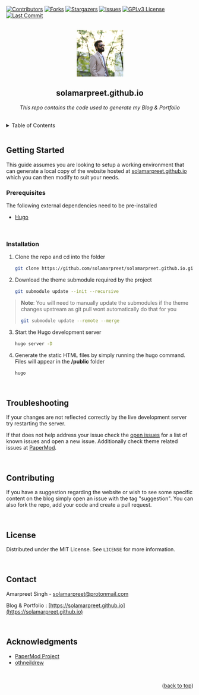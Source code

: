 <div id="top"></div>

<!-- PROJECT SHIELDS -->
<!--
*** I'm using markdown "reference style" links for readability.
*** Reference links are enclosed in brackets [ ] instead of parentheses ( ).
*** See the bottom of this document for the declaration of the reference variables
*** for contributors-url, forks-url, etc. This is an optional, concise syntax you may use.
*** https://www.markdownguide.org/basic-syntax/#reference-style-links
-->
[![Contributors][contributors-shield]][contributors-url]
[![Forks][forks-shield]][forks-url]
[![Stargazers][stars-shield]][stars-url]
[![Issues][issues-shield]][issues-url]
[![GPLv3 License][license-shield]][license-url]
[![Last Commit][last-commit-shield]][last-commit-url]



<!-- PROJECT LOGO -->
<br />
<div align="center">
<a href="https://solamarpreet.github.io">
    <img src="static/solpic.jpeg" alt="Logo" width="125" height="125">
  </a>
<h2 align="center">solamarpreet.github.io</h2>

  <p align="center">
    <i>This repo contains the code used to generate my Blog & Portfolio</i>
    <br />
  </p>
</div>
<br />


<!-- TABLE OF CONTENTS -->
<details>
  <summary>Table of Contents</summary>
  <ol>
    <li>
      <a href="#getting-started">Getting Started</a>
      <ul>
        <li><a href="#prerequisites">Prerequisites</a></li>
        <li><a href="#installation">Installation</a></li>
      </ul>
    </li>
    <li><a href="#troubleshooting">Troubleshooting</a></li>
    <li><a href="#contributing">Contributing</a></li>
    <li><a href="#license">License</a></li>
    <li><a href="#contact">Contact</a></li>
    <li><a href="#acknowledgments">Acknowledgments</a></li>
  </ol>
</details>
<br />


<!-- GETTING STARTED -->
## Getting Started

This guide assumes you are looking to setup a working environment that can generate a local copy of the website hosted at [solamarpreet.github.io](https://solamarpreet.github.io) which you can then modify to suit your needs.

### Prerequisites

The following external dependencies need to be pre-installed
* [Hugo](https://gohugo.io/getting-started/installing/)
<br />

### Installation

1. Clone the repo and cd into the folder
   ```sh
   git clone https://github.com/solamarpreet/solamarpreet.github.io.git && cd solamarpreet.github.io
   ```
2. Download the theme submodule required by the project 
   ```sh
   git submodule update --init --recursive
   ```
> **Note**: You will need to manually update the submodules if the theme changes upstream as git pull wont automatically do that for you
>
> ```sh
> git submodule update --remote --merge
> ```
3. Start the Hugo development server
   ```sh
   hugo server -D
   ```
4. Generate the static HTML files by simply running the hugo command. Files will appear in the **/public** folder
   ```sh
   hugo
   ```
<br />


<!-- TROUBLESHOOTING -->
## Troubleshooting

If your changes are not reflected correctly by the live development server try restarting the server.

If that does not help address your issue check the [open issues](https://github.com/solamarpreet/solamarpreet.github.io/issues) for a list of known issues and open a new issue. Additionally check theme related issues at [PaperMod](https://github.com/adityatelange/hugo-PaperMod/issues).

<br />


<!-- CONTRIBUTING -->
## Contributing

If you have a suggestion regarding the website or wish to see some specific content on the blog simply open an issue with the tag "suggestion". You can also fork the repo, add your code and create a pull request.

<br />

<!-- LICENSE -->
## License

Distributed under the MIT License. See `LICENSE` for more information.

<br />

<!-- CONTACT -->
## Contact

Amarpreet Singh - solamarpreet@protonmail.com

Blog & Portfolio : [https://solamarpreet.github.io](https://solamarpreet.github.io)

<br />

<!-- ACKNOWLEDGMENTS -->
## Acknowledgments

* [PaperMod Project](https://github.com/adityatelange/hugo-PaperMod)
* [othneildrew](https://github.com/othneildrew/Best-README-Template)

<br />
<p align="right">(<a href="#top">back to top</a>)</p>



<!-- MARKDOWN LINKS & IMAGES -->
<!-- https://www.markdownguide.org/basic-syntax/#reference-style-links -->
[contributors-shield]: https://img.shields.io/github/contributors/solamarpreet/solamarpreet.github.io.svg?style=for-the-badge
[contributors-url]: https://github.com/solamarpreet/solamarpreet.github.io/graphs/contributors
[forks-shield]: https://img.shields.io/github/forks/solamarpreet/solamarpreet.github.io.svg?style=for-the-badge
[forks-url]: https://github.com/solamarpreet/solamarpreet.github.io/network/members
[stars-shield]: https://img.shields.io/github/stars/solamarpreet/solamarpreet.github.io.svg?style=for-the-badge
[stars-url]: https://github.com/solamarpreet/solamarpreet.github.io/stargazers
[issues-shield]: https://img.shields.io/github/issues/solamarpreet/solamarpreet.github.io.svg?style=for-the-badge
[issues-url]: https://github.com/solamarpreet/solamarpreet.github.io/issues
[license-shield]: https://img.shields.io/github/license/solamarpreet/solamarpreet.github.io.svg?style=for-the-badge
[license-url]: https://github.com/solamarpreet/solamarpreet.github.io/blob/main/LICENSE
[last-commit-shield]: https://img.shields.io/github/last-commit/solamarpreet/solamarpreet.github.io?style=for-the-badge
[last-commit-url]: https://github.com/solamarpreet/solamarpreet.github.io/pulse
